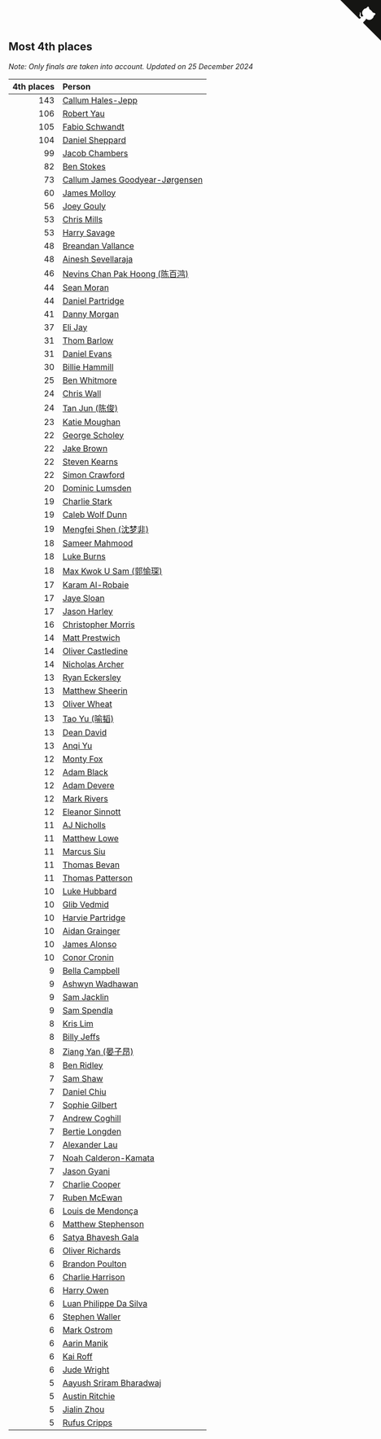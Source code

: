 ## Most 4th places

*Note: Only finals are taken into account.*
*Updated on 25 December 2024*

| 4th places | Person |
| ---: | :--- |
| 143 | [Callum Hales-Jepp](https://www.worldcubeassociation.org/persons/2012HALE01) |
| 106 | [Robert Yau](https://www.worldcubeassociation.org/persons/2009YAUR01) |
| 105 | [Fabio Schwandt](https://www.worldcubeassociation.org/persons/2014SCHW02) |
| 104 | [Daniel Sheppard](https://www.worldcubeassociation.org/persons/2009SHEP01) |
| 99 | [Jacob Chambers](https://www.worldcubeassociation.org/persons/2017CHAM09) |
| 82 | [Ben Stokes](https://www.worldcubeassociation.org/persons/2018STOK01) |
| 73 | [Callum James Goodyear-Jørgensen](https://www.worldcubeassociation.org/persons/2012GOOD02) |
| 60 | [James Molloy](https://www.worldcubeassociation.org/persons/2011MOLL01) |
| 56 | [Joey Gouly](https://www.worldcubeassociation.org/persons/2007GOUL01) |
| 53 | [Chris Mills](https://www.worldcubeassociation.org/persons/2014MILL04) |
| 53 | [Harry Savage](https://www.worldcubeassociation.org/persons/2013SAVA01) |
| 48 | [Breandan Vallance](https://www.worldcubeassociation.org/persons/2007VALL01) |
| 48 | [Ainesh Sevellaraja](https://www.worldcubeassociation.org/persons/2012SEVE01) |
| 46 | [Nevins Chan Pak Hoong (陈百鸿)](https://www.worldcubeassociation.org/persons/2010CHAN20) |
| 44 | [Sean Moran](https://www.worldcubeassociation.org/persons/2016MORA24) |
| 44 | [Daniel Partridge](https://www.worldcubeassociation.org/persons/2022PART02) |
| 41 | [Danny Morgan](https://www.worldcubeassociation.org/persons/2019MORG10) |
| 37 | [Eli Jay](https://www.worldcubeassociation.org/persons/2014JAYE01) |
| 31 | [Thom Barlow](https://www.worldcubeassociation.org/persons/2006BARL01) |
| 31 | [Daniel Evans](https://www.worldcubeassociation.org/persons/2016EVAN06) |
| 30 | [Billie Hammill](https://www.worldcubeassociation.org/persons/2015HAMM01) |
| 25 | [Ben Whitmore](https://www.worldcubeassociation.org/persons/2009WHIT01) |
| 24 | [Chris Wall](https://www.worldcubeassociation.org/persons/2011WALL02) |
| 24 | [Tan Jun (陈俊)](https://www.worldcubeassociation.org/persons/2018JUNT01) |
| 23 | [Katie Moughan](https://www.worldcubeassociation.org/persons/2017DAVI03) |
| 22 | [George Scholey](https://www.worldcubeassociation.org/persons/2015SCHO05) |
| 22 | [Jake Brown](https://www.worldcubeassociation.org/persons/2020BROW01) |
| 22 | [Steven Kearns](https://www.worldcubeassociation.org/persons/2015KEAR01) |
| 22 | [Simon Crawford](https://www.worldcubeassociation.org/persons/2008CRAW01) |
| 20 | [Dominic Lumsden](https://www.worldcubeassociation.org/persons/2016LUMS01) |
| 19 | [Charlie Stark](https://www.worldcubeassociation.org/persons/2014STAR05) |
| 19 | [Caleb Wolf Dunn](https://www.worldcubeassociation.org/persons/2022DUNN03) |
| 19 | [Mengfei Shen (沈梦非)](https://www.worldcubeassociation.org/persons/2018SHEN07) |
| 18 | [Sameer Mahmood](https://www.worldcubeassociation.org/persons/2013MAHM02) |
| 18 | [Luke Burns](https://www.worldcubeassociation.org/persons/2020BURN06) |
| 18 | [Max Kwok U Sam (郭愉琛)](https://www.worldcubeassociation.org/persons/2018SAMK01) |
| 17 | [Karam Al-Robaie](https://www.worldcubeassociation.org/persons/2016ALRO01) |
| 17 | [Jaye Sloan](https://www.worldcubeassociation.org/persons/2022SLOA01) |
| 17 | [Jason Harley](https://www.worldcubeassociation.org/persons/2016HARL01) |
| 16 | [Christopher Morris](https://www.worldcubeassociation.org/persons/2013MORR03) |
| 14 | [Matt Prestwich](https://www.worldcubeassociation.org/persons/2016PRES04) |
| 14 | [Oliver Castledine](https://www.worldcubeassociation.org/persons/2018CAST08) |
| 14 | [Nicholas Archer](https://www.worldcubeassociation.org/persons/2020ARCH01) |
| 13 | [Ryan Eckersley](https://www.worldcubeassociation.org/persons/2019ECKE02) |
| 13 | [Matthew Sheerin](https://www.worldcubeassociation.org/persons/2009SHEE01) |
| 13 | [Oliver Wheat](https://www.worldcubeassociation.org/persons/2016WHEA01) |
| 13 | [Tao Yu (喻韬)](https://www.worldcubeassociation.org/persons/2012YUTA01) |
| 13 | [Dean David](https://www.worldcubeassociation.org/persons/2022DAVI06) |
| 13 | [Anqi Yu](https://www.worldcubeassociation.org/persons/2018YUAN02) |
| 12 | [Monty Fox](https://www.worldcubeassociation.org/persons/2023FOXM01) |
| 12 | [Adam Black](https://www.worldcubeassociation.org/persons/2022BLAC01) |
| 12 | [Adam Devere](https://www.worldcubeassociation.org/persons/2018DEVE02) |
| 12 | [Mark Rivers](https://www.worldcubeassociation.org/persons/2015RIVE05) |
| 12 | [Eleanor Sinnott](https://www.worldcubeassociation.org/persons/2016SINN01) |
| 11 | [AJ Nicholls](https://www.worldcubeassociation.org/persons/2015NICH04) |
| 11 | [Matthew Lowe](https://www.worldcubeassociation.org/persons/2014LOWE01) |
| 11 | [Marcus Siu](https://www.worldcubeassociation.org/persons/2016SIUM01) |
| 11 | [Thomas Bevan](https://www.worldcubeassociation.org/persons/2017BEVA01) |
| 11 | [Thomas Patterson](https://www.worldcubeassociation.org/persons/2014PATT02) |
| 10 | [Luke Hubbard](https://www.worldcubeassociation.org/persons/2011HUBB01) |
| 10 | [Glib Vedmid](https://www.worldcubeassociation.org/persons/2016VEDM01) |
| 10 | [Harvie Partridge](https://www.worldcubeassociation.org/persons/2015PART04) |
| 10 | [Aidan Grainger](https://www.worldcubeassociation.org/persons/2018GRAI01) |
| 10 | [James Alonso](https://www.worldcubeassociation.org/persons/2018ALON07) |
| 10 | [Conor Cronin](https://www.worldcubeassociation.org/persons/2013CRON01) |
| 9 | [Bella Campbell](https://www.worldcubeassociation.org/persons/2018CAMP17) |
| 9 | [Ashwyn Wadhawan](https://www.worldcubeassociation.org/persons/2022WADH02) |
| 9 | [Sam Jacklin](https://www.worldcubeassociation.org/persons/2015JACK04) |
| 9 | [Sam Spendla](https://www.worldcubeassociation.org/persons/2015SPEN01) |
| 8 | [Kris Lim](https://www.worldcubeassociation.org/persons/2022LIMK01) |
| 8 | [Billy Jeffs](https://www.worldcubeassociation.org/persons/2012JEFF01) |
| 8 | [Ziang Yan (晏子昂)](https://www.worldcubeassociation.org/persons/2017YANZ01) |
| 8 | [Ben Ridley](https://www.worldcubeassociation.org/persons/2016RIDL01) |
| 7 | [Sam Shaw](https://www.worldcubeassociation.org/persons/2016SHAW02) |
| 7 | [Daniel Chiu](https://www.worldcubeassociation.org/persons/2022CHIU06) |
| 7 | [Sophie Gilbert](https://www.worldcubeassociation.org/persons/2022GILB05) |
| 7 | [Andrew Coghill](https://www.worldcubeassociation.org/persons/2009COGH01) |
| 7 | [Bertie Longden](https://www.worldcubeassociation.org/persons/2014LONG06) |
| 7 | [Alexander Lau](https://www.worldcubeassociation.org/persons/2011LAUA01) |
| 7 | [Noah Calderon-Kamata](https://www.worldcubeassociation.org/persons/2022CALD07) |
| 7 | [Jason Gyani](https://www.worldcubeassociation.org/persons/2008GYAN01) |
| 7 | [Charlie Cooper](https://www.worldcubeassociation.org/persons/2007COOP01) |
| 7 | [Ruben McEwan](https://www.worldcubeassociation.org/persons/2022MCEW01) |
| 6 | [Louis de Mendonça](https://www.worldcubeassociation.org/persons/2013MEND03) |
| 6 | [Matthew Stephenson](https://www.worldcubeassociation.org/persons/2022STEP04) |
| 6 | [Satya Bhavesh Gala](https://www.worldcubeassociation.org/persons/2022GALA03) |
| 6 | [Oliver Richards](https://www.worldcubeassociation.org/persons/2022RICH02) |
| 6 | [Brandon Poulton](https://www.worldcubeassociation.org/persons/2019POUL02) |
| 6 | [Charlie Harrison](https://www.worldcubeassociation.org/persons/2017HARR08) |
| 6 | [Harry Owen](https://www.worldcubeassociation.org/persons/2017OWEN01) |
| 6 | [Luan Philippe Da Silva](https://www.worldcubeassociation.org/persons/2022SILV08) |
| 6 | [Stephen Waller](https://www.worldcubeassociation.org/persons/2017WALL12) |
| 6 | [Mark Ostrom](https://www.worldcubeassociation.org/persons/2017OSTR01) |
| 6 | [Aarin Manik](https://www.worldcubeassociation.org/persons/2017MANI03) |
| 6 | [Kai Roff](https://www.worldcubeassociation.org/persons/2018ROFF01) |
| 6 | [Jude Wright](https://www.worldcubeassociation.org/persons/2008WRIG02) |
| 5 | [Aayush Sriram Bharadwaj](https://www.worldcubeassociation.org/persons/2018BHAR02) |
| 5 | [Austin Ritchie](https://www.worldcubeassociation.org/persons/2022RITC01) |
| 5 | [Jialin Zhou](https://www.worldcubeassociation.org/persons/2013ZHOU19) |
| 5 | [Rufus Cripps](https://www.worldcubeassociation.org/persons/2022CRIP01) |


<a href="https://github.com/simonkellly/wca_statistics_uk" class="github-corner" aria-label="View source on Github"><svg width="80" height="80" viewBox="0 0 250 250" style="fill:#151513; color:#fff; position: absolute; top: 0; border: 0; right: 0;" aria-hidden="true"><path d="M0,0 L115,115 L130,115 L142,142 L250,250 L250,0 Z"></path><path d="M128.3,109.0 C113.8,99.7 119.0,89.6 119.0,89.6 C122.0,82.7 120.5,78.6 120.5,78.6 C119.2,72.0 123.4,76.3 123.4,76.3 C127.3,80.9 125.5,87.3 125.5,87.3 C122.9,97.6 130.6,101.9 134.4,103.2" fill="currentColor" style="transform-origin: 130px 106px;" class="octo-arm"></path><path d="M115.0,115.0 C114.9,115.1 118.7,116.5 119.8,115.4 L133.7,101.6 C136.9,99.2 139.9,98.4 142.2,98.6 C133.8,88.0 127.5,74.4 143.8,58.0 C148.5,53.4 154.0,51.2 159.7,51.0 C160.3,49.4 163.2,43.6 171.4,40.1 C171.4,40.1 176.1,42.5 178.8,56.2 C183.1,58.6 187.2,61.8 190.9,65.4 C194.5,69.0 197.7,73.2 200.1,77.6 C213.8,80.2 216.3,84.9 216.3,84.9 C212.7,93.1 206.9,96.0 205.4,96.6 C205.1,102.4 203.0,107.8 198.3,112.5 C181.9,128.9 168.3,122.5 157.7,114.1 C157.9,116.9 156.7,120.9 152.7,124.9 L141.0,136.5 C139.8,137.7 141.6,141.9 141.8,141.8 Z" fill="currentColor" class="octo-body"></path></svg></a><style>.github-corner:hover .octo-arm{animation:octocat-wave 560ms ease-in-out}@keyframes octocat-wave{0%,100%{transform:rotate(0)}20%,60%{transform:rotate(-25deg)}40%,80%{transform:rotate(10deg)}}@media (max-width:500px){.github-corner:hover .octo-arm{animation:none}.github-corner .octo-arm{animation:octocat-wave 560ms ease-in-out}}</style>
